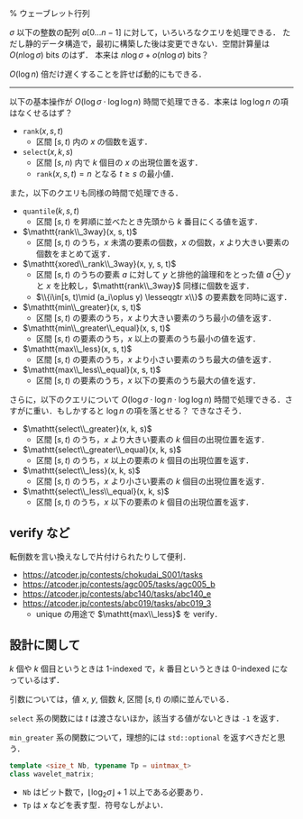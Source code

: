 % ウェーブレット行列

$\sigma$ 以下の整数の配列 $a[0\ldots n-1]$ に対して，いろいろなクエリを処理できる．
ただし静的データ構造で，最初に構築した後は変更できない．空間計算量は $O(n\log\sigma)$ bits のはず．
本来は $n\log\sigma+o(n\log\sigma)$ bits？

$O(\log n)$ 倍だけ遅くすることを許せば動的にもできる．

---

以下の基本操作が $O(\log\sigma\cdot\log\log n)$ 時間で処理できる．本来は $\log\log n$ の項はなくせるはず？
- $\mathtt{rank}(x, s, t)$
  - 区間 $[s, t)$ 内の $x$ の個数を返す．
- $\mathtt{select}(x, k, s)$
  - 区間 $[s, n)$ 内で $k$ 個目の $x$ の出現位置を返す．
  - $\mathtt{rank}(x, s, t) = n$ となる $t \ge s$ の最小値．

また，以下のクエリも同様の時間で処理できる．
- $\mathtt{quantile}(k, s, t)$
  - 区間 $[s, t)$ を昇順に並べたとき先頭から $k$ 番目にくる値を返す．
- $\mathtt{rank\\_3way}(x, s, t)$
  - 区間 $[s, t)$ のうち，$x$ 未満の要素の個数，$x$ の個数，$x$ より大きい要素の個数をまとめて返す．
- $\mathtt{xored\\_rank\\_3way}(x, y, s, t)$
  - 区間 $[s, t)$ のうちの要素 $a$ に対して $y$ と排他的論理和をとった値 $a\oplus y$ と $x$ を比較し，$\mathtt{rank\\_3way}$ 同様に個数を返す．
  - $\\{i\in[s, t)\mid (a_i\oplus y) \lesseqgtr x\\}$ の要素数を同時に返す．
- $\mathtt{min\\_greater}(x, s, t)$
  - 区間 $[s, t)$ の要素のうち，$x$ より大きい要素のうち最小の値を返す．
- $\mathtt{min\\_greater\\_equal}(x, s, t)$
  - 区間 $[s, t)$ の要素のうち，$x$ 以上の要素のうち最小の値を返す．
- $\mathtt{max\\_less}(x, s, t)$
  - 区間 $[s, t)$ の要素のうち，$x$ より小さい要素のうち最大の値を返す．
- $\mathtt{max\\_less\\_equal}(x, s, t)$
  - 区間 $[s, t)$ の要素のうち，$x$ 以下の要素のうち最大の値を返す．

さらに，以下のクエリについて $O(\log\sigma\cdot\log n\cdot\log\log n)$ 時間で処理できる．さすがに重い．もしかすると $\log n$ の項を落とせる？ できなさそう．

- $\mathtt{select\\_greater}(x, k, s)$
  - 区間 $[s, t)$ のうち，$x$ より大きい要素の $k$ 個目の出現位置を返す．
- $\mathtt{select\\_greater\\_equal}(x, k, s)$
  - 区間 $[s, t)$ のうち，$x$ 以上の要素の $k$ 個目の出現位置を返す．
- $\mathtt{select\\_less}(x, k, s)$
  - 区間 $[s, t)$ のうち，$x$ より小さい要素の $k$ 個目の出現位置を返す．
- $\mathtt{select\\_less\\_equal}(x, k, s)$
  - 区間 $[s, t)$ のうち，$x$ 以下の要素の $k$ 個目の出現位置を返す．

## verify など

転倒数を言い換えなしで片付けられたりして便利．

- https://atcoder.jp/contests/chokudai_S001/tasks
- https://atcoder.jp/contests/agc005/tasks/agc005_b
- https://atcoder.jp/contests/abc140/tasks/abc140_e
- https://atcoder.jp/contests/abc019/tasks/abc019_3
  - unique の用途で $\mathtt{max\\_less}$ を verify．

## 設計に関して

$k$ 個や $k$ 個目というときは 1-indexed で，$k$ 番目というときは 0-indexed になっているはず．

引数については，値 $x$, $y$, 個数 $k$, 区間 $[s, t)$ の順に並んでいる．

`select` 系の関数には $t$ は渡さないほか，該当する値がないときは `-1` を返す．

`min_greater` 系の関数について，理想的には `std::optional` を返すべきだと思う．

```c++
template <size_t Nb, typename Tp = uintmax_t>
class wavelet_matrix;
```
- `Nb` はビット数で，$\lfloor\log_2\sigma\rfloor+1$ 以上である必要あり．
- `Tp` は $x$ などを表す型．符号なしがよい．